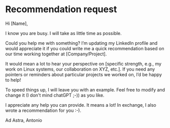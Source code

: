 # Recommendation request

Hi [Name],

I know you are busy. I will take as little time as possible.

Could you help me with something? I’m updating my LinkedIn profile and would appreciate it if you could write me a quick recommendation based on our time working together at [Company/Project].

It would mean a lot to hear your perspective on [specific strength, e.g., my work on Linux systems, our collaboration on XYZ, etc.]. If you need any pointers or reminders about particular projects we worked on, I’d be happy to help!

To speed things up, I will leave you with an example. Feel free to modify and change it (I don't mind chatGPT ;-)) as you like.

I appreciate any help you can provide. It means a lot! In exchange, I also wrote a recommendation for you :-).

Ad Astra,
Antonio
